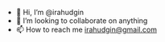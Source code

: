 - 👋 Hi, I’m @irahudgin
- 💞️ I’m looking to collaborate on anything
- 📫 How to reach me irahudgin@gmail.com

<!---
irahudgin/irahudgin is a ✨ special ✨ repository because its `README.md` (this file) appears on your GitHub profile.
You can click the Preview link to take a look at your changes.
--->
